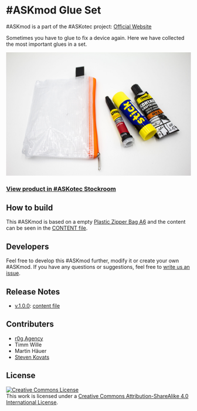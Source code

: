# #ASKmod Glue Set

#ASKmod is a part of the #ASKotec project: [Official Website](https://askotec.openculture.agency)

Sometimes you have to glue to fix a device again. Here we have collected the most important glues in a set.

![#ASKmod Glue Set](images/ASKmod-Glue-Set.jpg)

### [View product in #ASKotec Stockroom](https://askotec.openculture.agency/product/askmod-glue-kit/)

## How to build

This #ASKmod is based on a empty [Plastic Zipper Bag A6](https://askotec.openculture.agency/product/plastic-zipper-bag-a6/) and the content can be seen in the [CONTENT file](CONTENT.md).

## Developers

Feel free to develop this #ASKmod further, modify it or create your own #ASKmod.
If you have any questions or suggestions, feel free to [write us an issue](https://github.com/opencultureagency/ASKmod-Glue-Set/issues/new).

## Release Notes

- [v.1.0.0](https://github.com/opencultureagency/ASKmod-Glue-Set/tree/v.1.0.0): [content file](CONTENT.md)

## Contributers

- [r0g Agency](https://openculture.agency/)
- Timm Wille
- Martin Häuer
- [Steven Kovats](https://openculture.agency/)

## License

<a rel="license" href="http://creativecommons.org/licenses/by-sa/4.0/"><img alt="Creative Commons License" style="border-width:0" src="https://i.creativecommons.org/l/by-sa/4.0/88x31.png" /></a><br />This work is licensed under a <a rel="license" href="http://creativecommons.org/licenses/by-sa/4.0/">Creative Commons Attribution-ShareAlike 4.0 International License</a>.